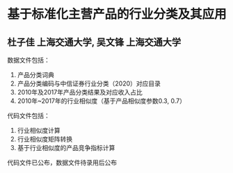 # 基于标准化主营产品的行业分类及其应用
## 杜子佳 上海交通大学, 吴文锋 上海交通大学

数据文件包括：
1. 产品分类词典
2. 产品分类编码与中信证券行业分类（2020）对应目录
3. 2010年及2017年产品分类结果及对应收入占比
4. 2010年~2017年的行业相似度（基于产品相似度参数0.3, 0.7）

代码文件包括：
1. 行业相似度计算
2. 行业相似度矩阵转换
3. 基于行业相似度的产品竞争指标计算

代码文件已公布，数据文件待录用后公布

